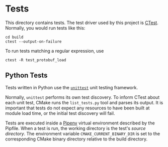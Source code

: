 # Tests

This directory contains tests. The test driver used by this project is
[CTest][]. Normally, you would run tests like this:

    cd build
    ctest --output-on-failure

To run tests matching a regular expression, use

    ctest -R test_protobuf_load

[CTest]: https://cmake.org/cmake/help/latest/manual/ctest.1.html


## Python Tests

Tests written in Python use the [`unittest`][pyunittest] unit testing framework.

[pyunittest]: https://docs.python.org/3/library/unittest.html

Normally, `unittest` performs its own test discovery. To inform CTest about each
unit test, CMake runs the `list_tests.py` tool and parses its output. It is
important that tests do not expect any resources to have been built at module
load time, or the initial test discovery will fail.

Tests are executed inside a [Pipenv][] virtual environment described by the
Pipfile. When a test is run, the working directory is the test's *source
directory*. The environment variable `CMAKE_CURRENT_BINARY_DIR` is set to the
corresponding CMake binary directory relative to the build directory.

[Pipenv]: https://github.com/pypa/pipenvv

